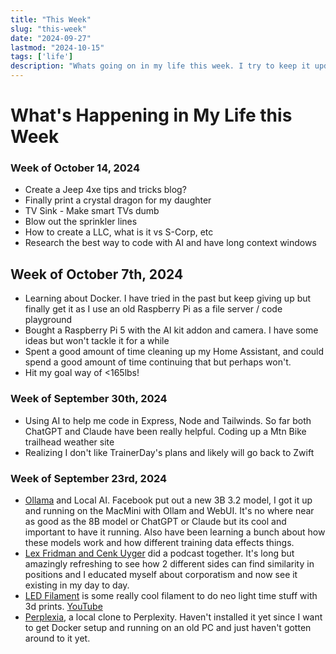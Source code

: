 ```yaml
---
title: "This Week"
slug: "this-week"
date: "2024-09-27"
lastmod: "2024-10-15"
tags: ['life']
description: "Whats going on in my life this week. I try to keep it updated"
---
```


# What's Happening in My Life this Week

### Week of October 14, 2024

* Create a Jeep 4xe tips and tricks blog?
* Finally print a crystal dragon for my daughter
* TV Sink - Make smart TVs dumb
* Blow out the sprinkler lines
* How to create a LLC, what is it vs S-Corp, etc
* Research the best way to code with AI and have long context windows

## Week of October 7th, 2024

* Learning about Docker. I have tried in the past but keep giving up but finally get it as I use an old Raspberry Pi as a file server / code playground
* Bought a Raspberry Pi 5 with the AI kit addon and camera. I have some ideas but won't tackle it for a while
* Spent a good amount of time cleaning up my Home Assistant, and could spend a good amount of time continuing that but perhaps won't.
* Hit my goal way of <165lbs!

### Week of September 30th, 2024

* Using AI to help me code in Express, Node and Tailwinds. So far both ChatGPT and Claude have been really helpful. Coding up a Mtn Bike trailhead weather site
* Realizing I don't like TrainerDay's plans and likely will go back to Zwift


### Week of September 23rd, 2024

* [Ollama](tab:https://ollama.com/) and Local AI. Facebook put out a new 3B 3.2 model, I got it up and running on the MacMini with Ollam and WebUI. It's no where near as good as the 8B model or ChatGPT or Claude but its cool and important to have it running. Also have been learning a bunch about how these models work and how different training data effects things.
* [Lex Fridman and Cenk Uyger](tab:https://podcasts.apple.com/us/podcast/lex-fridman-podcast/id1434243584?i=1000667556389) did a podcast together. It's long but amazingly refreshing to see how 2 different sides can find similarity in positions and I educated myself about corporatism and now see it existing in my day to day.
* [LED Filament](tab:https://www.aliexpress.us/item/3256805891525953.html?spm=a2g0o.productlist.main.3.2138G44eG44e1L&algo_pvid=bae0c000-db28-4d97-a47c-0d532b685aa7&algo_exp_id=bae0c000-db28-4d97-a47c-0d532b685aa7-1&pdp_npi=4%40dis%21EUR%213.70%213.43%21%21%2128.44%2126.41%21%402103956b17270683372665954e30a8%2112000039376227593%21sea%21ES%211908945554%21X&curPageLogUid=rmy6vkojoezV&utparam-url=scene%3Asearch%7Cquery_from%3A&aff_fcid=109c195c42474624bc781196061e610e-1727450617399-06827-_Dmds62d&tt=CPS_NORMAL&aff_fsk=_Dmds62d&aff_platform=portals-tool&sk=_Dmds62d&aff_trace_key=109c195c42474624bc781196061e610e-1727450617399-06827-_Dmds62d&terminal_id=8c49a2899a6f4c9692c2783f739e0fb5&afSmartRedirect=y&gatewayAdapt=glo2usa4itemAdapt) is some really cool filament to do neo light time stuff with 3d prints. [YouTube](tab:https://www.youtube.com/watch?v=MpdHxHsWguU&pp=ygUMbGVkIGZpbGFtZW50)
* [Perplexia](tab:https://github.com/nilsherzig/LLocalSearch), a local clone to Perplexity. Haven't installed it yet since I want to get Docker setup and running on an old PC and just haven't gotten around to it yet.
